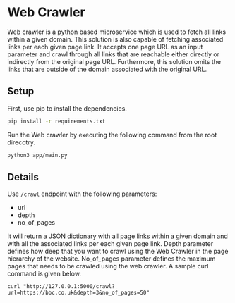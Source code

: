 # Web Crawler

Web crawler is a python based microservice which is used to fetch all links within a given domain. This solution is also capable of fetching associated links per each given page link. It accepts one page URL as an input parameter and crawl through all links that are reachable either directly or indirectly from the original page URL. Furthermore, this solution omits the links that are outside of the domain associated with the original URL.

## Setup

First, use pip to install the dependencies.

```bash
pip install -r requirements.txt
```

Run the Web crawler by executing the following command from the root direcotry.

```bash
python3 app/main.py
```

## Details

Use `/crawl` endpoint with the following parameters:

* url
* depth
* no_of_pages

It will return a JSON dictionary with all page links within a given domain and with all the associated links per each given page link. Depth parameter defines how deep that you want to crawl using the Web Crawler in the page hierarchy of the website. No_of_pages parameter defines the maximum pages that needs to be crawled using the web crawler.
A sample curl command is given below.

    curl "http://127.0.0.1:5000/crawl?url=https://bbc.co.uk&depth=3&no_of_pages=50"
